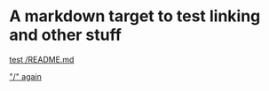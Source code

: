 # A markdown target to test linking and other stuff

[test /README.md](/#/README.md)

["/" again](/)

